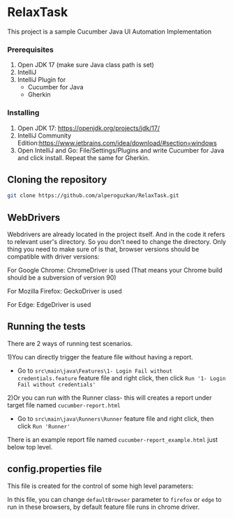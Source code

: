 # RelaxTask

This project is a sample Cucumber Java UI Automation Implementation

### Prerequisites

1. Open JDK 17 (make sure Java class path is set)
2. IntelliJ 
3. IntelliJ Plugin for
    - Cucumber for Java
    - Gherkin

### Installing

1. Open JDK 17: https://openjdk.org/projects/jdk/17/
2. IntelliJ Community Edition:https://www.jetbrains.com/idea/download/#section=windows
3. Open IntelliJ and Go: File/Settings/Plugins and write Cucumber for Java and click install.
   Repeat the same for Gherkin.


## Cloning the repository


```bash
git clone https://github.com/alperoguzkan/RelaxTask.git
```


## WebDrivers

Webdrivers are already located in the project itself. And in the code it refers to relevant user's directory. So you don't need to change the directory. 
Only thing you need to make sure of is that, browser versions should be compatible with driver versions:

For Google Chrome: ChromeDriver  is used (That means your Chrome build should be a subversion of version 90)

For Mozilla Firefox: GeckoDriver is used 

For Edge: EdgeDriver is used 


## Running the tests

There are 2 ways of running test scenarios. 

1)You can directly trigger the feature file without having a report.
- Go to ```src\main\java\Features\1- Login Fail without credentials.feature``` 
feature file and right click, then click  ```Run '1- Login Fail without credentials'```


2)Or you can run with the Runner class- this will creates a report under target file named ```cucumber-report.html```
- Go to ```src\main\java\Runners\Runner``` 
feature file and right click, then click  ```Run 'Runner'```

There is an example report file named ```cucumber-report_example.html``` just below top level.

## config.properties file

This file is created for the control of some high level parameters:

In this file, you can change ```defaultBrowser``` parameter to ```firefox``` or ```edge``` to run in these browsers, by default feature file runs in chrome driver.
